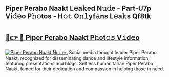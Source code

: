 ## Piper Perabo Naakt L𝚎a𝚔ed N𝚞𝚍e - Part-U7p Vi𝚍𝚎o P𝚑𝚘tos - H𝚘𝚝 O𝚗𝚕yf𝚊ns L𝚎a𝚔s Qf8tk

# <h2><a href="http://kf8b36e.oniu.top/?m=Piper+Perabo+Naakt">🔗👉 🔴 Piper Perabo Naakt P𝚑ot𝚘𝚜 V𝚒d𝚎o</a></h2>

[![Piper Perabo Naakt Nu𝚍e𝚜](https://i.imgur.com/0qMVB7G.gif)](http://kf8b36e.oniu.top/?m=Piper+Perabo+Naakt)
Social media thought leader Piper Perabo Naakt, recognized for disseminating dance and lifestyle information, featuring presentations and blogs. Selfless humanitarian Piper Perabo Naakt, famed for their dedication and compassion in helping those in need.  

